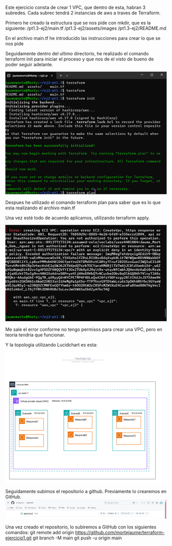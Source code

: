 Este ejercicio consta de crear 1 VPC, que dentro de esta, habran 3 subredes. Cada subrec tendrá 2 instancias de aws a traves de Terraform. 

Primero he creado la estructura que se nos pide con mkdir, que es la siguiente:
/pt1.3-ej2/main.tf
/pt1.3-ej2/assets/images
/pt1.3-ej2/README.md

En el archivo main.tf he introducido las instrucciones para crear lo que se nos pide

Seguidamente dentro del ultimo directorio, he realizado el comando terraform init para iniciar el proceso y que nos de el visto de bueno de poder seguir adelante.

![FOTO COMPROBACION](assets/images/terraforminit.png)

Despues he utilizado el comando terraform plan para saber que es lo que esta realizando el archivo main.tf

Una vez esté todo de acuerdo aplicamos, utilizando terraform apply.

![FOTO COMPROBACION FINAL](assets/images/apply.png)

Me sale el error conforme no tengo permisos para crear una VPC, pero en teoria tendria que funcionar.

Y la topologia utilizando Lucidchart es esta:

![TOPOLOGIA](assets/images/Topologia%20ej2.png)

Seguidamente subimos el repositorio a github. Previamente lo crearemos en GitHub.
![REPO](assets/images/github.png)

Una vez creado el repositorio, lo subiremos a GitHub con los siguientes comandos:
git remote add origin https://github.com/mortejaume/terraform-ejercicio1.git
git branch -M main
git push -u origin main

